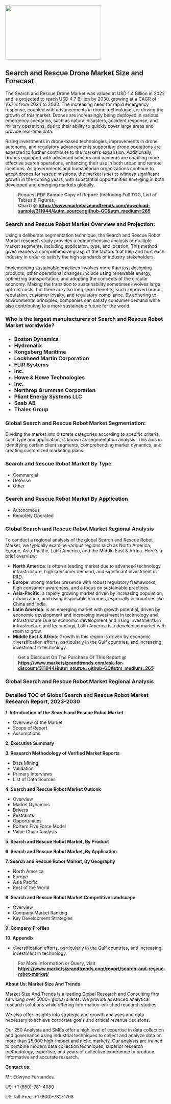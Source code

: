 <p><img class="alignnone size-medium wp-image-20088" src="https://ffe5etoiles.com/wp-content/uploads/2024/12/MST1-300x171.png" alt="" width="300" height="171" /></p><h2>Search and Rescue Drone Market Size and Forecast</h2><p>The Search and Rescue Drone Market was valued at USD 1.4 Billion in 2022 and is projected to reach USD 4.7 Billion by 2030, growing at a CAGR of 16.7% from 2024 to 2030. The increasing need for rapid emergency response, coupled with advancements in drone technologies, is driving the growth of this market. Drones are increasingly being deployed in various emergency scenarios, such as natural disasters, accident response, and military operations, due to their ability to quickly cover large areas and provide real-time data.</p><p>Rising investments in drone-based technologies, improvements in drone autonomy, and regulatory advancements supporting drone operations are expected to further contribute to the market’s expansion. Additionally, drones equipped with advanced sensors and cameras are enabling more effective search operations, enhancing their use in both urban and remote locations. As governments and humanitarian organizations continue to adopt drones for rescue missions, the market is set to witness significant growth in the coming years, with substantial opportunities emerging in both developed and emerging markets globally.</p></p><blockquote id="" class=""><strong>Request PDF Sample Copy of Report: (Including Full TOC, List of Tables &amp; Figures, Chart)&nbsp;@&nbsp;<strong><a href="https://www.marketsizeandtrends.com/download-sample/311944/&utm_source=github-GC&utm_medium=265" target="_blank">https://www.marketsizeandtrends.com/download-sample/311944/&utm_source=github-GC&utm_medium=265</a></strong></strong></blockquote><h3 id="" class="">Search and Rescue Robot Market&nbsp;Overview and Projection:</h3><p id="" class="">Using a deliberate segmentation technique, the Search and Rescue Robot Market research study provides a comprehensive analysis of multiple market segments, including application, type, and location. This method gives readers a comprehensive grasp of the factors that help and hurt each industry in order to satisfy the high standards of industry stakeholders. <br /> <br />Implementing sustainable practices involves more than just designing products; other operational changes include using renewable energy, optimizing transportation, and adopting the concepts of the circular economy. Making the transition to sustainability sometimes involves large upfront costs, but there are also long-term benefits, such improved brand reputation, customer loyalty, and regulatory compliance. By adhering to environmental principles, companies can satisfy consumer demand while also contributing to a more sustainable future for the world.</p><h3 id="" class="">Who is the largest manufacturers of&nbsp;Search and Rescue Robot Market worldwide?</h3><h3 class=""><p><ul><li>Boston Dynamics </li><li> Hydronalix </li><li> Kongsberg Maritime </li><li> Lockheed Martin Corporation </li><li> FLIR Systems </li><li> Inc. </li><li> Howe & Howe Technologies </li><li> Inc. </li><li> Northrop Grumman Corporation </li><li> Pliant Energy Systems LLC </li><li> Saab AB </li><li> Thales Group</li></ul></p></h3><h3 id="" class="">Global&nbsp;Search and Rescue Robot Market Segmentation:</h3><p id="" class="">Dividing the market into discrete categories according to specific criteria, such type and application, is known as segmentation analysis. This aids in identifying certain client segments, comprehending market dynamics, and creating customized marketing plans.</p><h3 id="" class="">Search and Rescue Robot Market&nbsp;By Type</h3><p><p><ul><li>Commercial</li><li> Defense</li><li> Other</p></li></ul></p></p><h3 id="" class="">Search and Rescue Robot Market&nbsp;By Application</h3><p class=""><p><ul><li>Autonomous</li><li> Remotely Operated</li></ul></p></p><h3 id="" class="">Global Search and Rescue Robot Market Regional Analysis</h3><p id="" class="">To conduct a regional analysis of the global Search and Rescue Robot Market, we typically examine various regions such as North America, Europe, Asia-Pacific, Latin America, and the Middle East &amp; Africa. Here's a brief overview:</p><ul><li><strong>North America</strong>: is often a leading market due to advanced technology infrastructure, high consumer demand, and significant investment in R&amp;D.</li><li><strong>Europe</strong>: strong market presence with robust regulatory frameworks, high consumer awareness, and a focus on sustainable practices.</li><li><strong>Asia-Pacific</strong>: a rapidly growing market driven by increasing population, urbanization, and rising disposable incomes, especially in countries like China and India.</li><li><strong>Latin America</strong>: is an emerging market with growth potential, driven by economic development and increasing investment in technology and infrastructure.Due to economic development and rising investments in infrastructure and technology, Latin America is a developing market with room to grow.</li><li><strong>Middle East &amp; Africa</strong>: Growth in this region is driven by economic diversification efforts, particularly in the Gulf countries, and increasing investment in technology.</li></ul><blockquote id="" class=""><strong>Get a Discount On The Purchase Of This Report @ <strong><a href="https://www.marketsizeandtrends.com/ask-for-discount/311944/&utm_source=github-GC&utm_medium=265" target="_blank">https://www.marketsizeandtrends.com/ask-for-discount/311944/&utm_source=github-GC&utm_medium=265</a></strong></strong></blockquote><h3 id="" class="">Global Search and Rescue Robot Market Regional Analysis</h3><h3 id="" class="">Detailed TOC of Global Search and Rescue Robot Market Research Report, 2023-2030</h3><p id="" class=""><strong>1. Introduction of the Search and Rescue Robot Market</strong></p><ul><li>Overview of the Market</li><li>Scope of Report</li><li>Assumptions</li></ul><p id="" class=""><strong>2. Executive Summary</strong></p><p id="" class=""><strong>3. Research Methodology of Verified Market Reports</strong></p><ul><li>Data Mining</li><li>Validation</li><li>Primary Interviews</li><li>List of Data Sources</li></ul><p id="" class=""><strong>4. Search and Rescue Robot Market Outlook</strong></p><ul><li>Overview</li><li>Market Dynamics</li><li>Drivers</li><li>Restraints</li><li>Opportunities</li><li>Porters Five Force Model</li><li>Value Chain Analysis</li></ul><p id="" class=""><strong>5. Search and Rescue Robot Market, By Product</strong></p><p id="" class=""><strong>6. Search and Rescue Robot Market, By Application</strong></p><p id="" class=""><strong>7. Search and Rescue Robot Market, By Geography</strong></p><ul><li>North America</li><li>Europe</li><li>Asia Pacific</li><li>Rest of the World</li></ul><p id="" class=""><strong>8. Search and Rescue Robot Market Competitive Landscape</strong></p><ul><li>Overview</li><li>Company Market Ranking</li><li>Key Development Strategies</li></ul><p id="" class=""><strong>9. Company Profiles</strong></p><p id="" class=""><strong>10. Appendix</strong></p><ul><li>diversification efforts, particularly in the Gulf countries, and increasing investment in technology.</li></ul><blockquote id="" class=""><strong>For More Information or Query, visit <strong><strong><a href="https://www.marketsizeandtrends.com/report/search-and-rescue-robot-market/" target="_blank">https://www.marketsizeandtrends.com/report/search-and-rescue-robot-market/</a></strong></strong></strong></blockquote><p id="" class=""><strong>About Us: Market Size And Trends</strong></p><p id="" class="">Market Size And Trends is a leading Global Research and Consulting firm servicing over 5000+ global clients. We provide advanced analytical research solutions while offering information-enriched research studies.</p><p id="" class="">We also offer insights into strategic and growth analyses and data necessary to achieve corporate goals and critical revenue decisions.</p><p id="" class="">Our 250 Analysts and SMEs offer a high level of expertise in data collection and governance using industrial techniques to collect and analyze data on more than 25,000 high-impact and niche markets. Our analysts are trained to combine modern data collection techniques, superior research methodology, expertise, and years of collective experience to produce informative and accurate research.</p><p id="" class=""><strong>Contact us:</strong></p><p id="" class="">Mr. Edwyne Fernandes</p><p id="" class="">US: +1 (650)-781-4080</p><p id="" class="">US Toll-Free: +1 (800)-782-1768</p>
